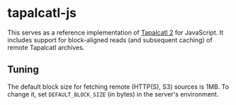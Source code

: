 # tapalcatl-js

This serves as a reference implementation of [Tapalcatl
2](https://medium.com/@mojodna/tapalcatl-cloud-optimized-tile-archives-1db8d4577d92)
for JavaScript. It includes support for block-aligned reads (and subsequent
caching) of remote Tapalcatl archives.

## Tuning

The default block size for fetching remote (HTTP(S), S3) sources is 1MB. To
change it, set `DEFAULT_BLOCK_SIZE` (in bytes) in the server's environment.